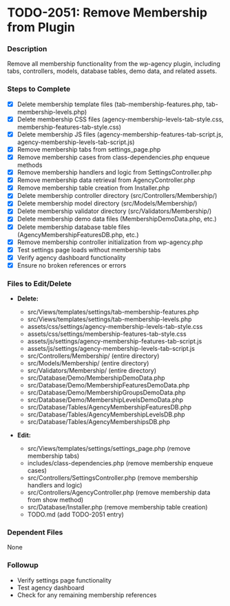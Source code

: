 # TODO-2051: Remove Membership from Plugin

### Description
Remove all membership functionality from the wp-agency plugin, including tabs, controllers, models, database tables, demo data, and related assets.

### Steps to Complete
- [x] Delete membership template files (tab-membership-features.php, tab-membership-levels.php)
- [x] Delete membership CSS files (agency-membership-levels-tab-style.css, membership-features-tab-style.css)
- [x] Delete membership JS files (agency-membership-features-tab-script.js, agency-membership-levels-tab-script.js)
- [x] Remove membership tabs from settings_page.php
- [x] Remove membership cases from class-dependencies.php enqueue methods
- [x] Remove membership handlers and logic from SettingsController.php
- [x] Remove membership data retrieval from AgencyController.php
- [x] Remove membership table creation from Installer.php
- [x] Delete membership controller directory (src/Controllers/Membership/)
- [x] Delete membership model directory (src/Models/Membership/)
- [x] Delete membership validator directory (src/Validators/Membership/)
- [x] Delete membership demo data files (MembershipDemoData.php, etc.)
- [x] Delete membership database table files (AgencyMembershipFeaturesDB.php, etc.)
- [x] Remove membership controller initialization from wp-agency.php
- [x] Test settings page loads without membership tabs
- [x] Verify agency dashboard functionality
- [x] Ensure no broken references or errors

### Files to Edit/Delete
- **Delete:**
  - src/Views/templates/settings/tab-membership-features.php
  - src/Views/templates/settings/tab-membership-levels.php
  - assets/css/settings/agency-membership-levels-tab-style.css
  - assets/css/settings/membership-features-tab-style.css
  - assets/js/settings/agency-membership-features-tab-script.js
  - assets/js/settings/agency-membership-levels-tab-script.js
  - src/Controllers/Membership/ (entire directory)
  - src/Models/Membership/ (entire directory)
  - src/Validators/Membership/ (entire directory)
  - src/Database/Demo/MembershipDemoData.php
  - src/Database/Demo/MembershipFeaturesDemoData.php
  - src/Database/Demo/MembershipGroupsDemoData.php
  - src/Database/Demo/MembershipLevelsDemoData.php
  - src/Database/Tables/AgencyMembershipFeaturesDB.php
  - src/Database/Tables/AgencyMembershipLevelsDB.php
  - src/Database/Tables/AgencyMembershipsDB.php

- **Edit:**
  - src/Views/templates/settings/settings_page.php (remove membership tabs)
  - includes/class-dependencies.php (remove membership enqueue cases)
  - src/Controllers/SettingsController.php (remove membership handlers and logic)
  - src/Controllers/AgencyController.php (remove membership data from show method)
  - src/Database/Installer.php (remove membership table creation)
  - TODO.md (add TODO-2051 entry)

### Dependent Files
None

### Followup
- Verify settings page functionality
- Test agency dashboard
- Check for any remaining membership references
